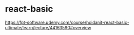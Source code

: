 # react-basic
https://fpt-software.udemy.com/course/hoidanit-react-basic-ultimate/learn/lecture/44163590#overview
